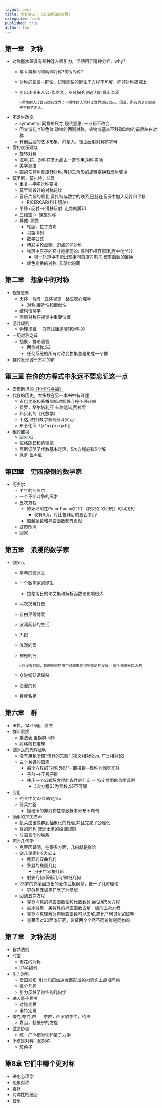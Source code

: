 ```yaml
---
layout: post
title: 读书笔记--《无法解出的方程》
categories: book
published: true
author: Tao
---
```



## 第一章　对称
- 对称墨水斑具有某种迷人吸引力，早期用于精神分析，why?
  - 与人类相同的两侧对称?何为对称?
  - 对称的语言--群论，却戏剧性的诞生于方程不可解，而非对称研究上
  - 引出本书主人公-伽罗瓦，以及探究创造力的真正本质

        >理性的人让自己适应世界；不理性的人坚持让世界适应自己。因此，所有的进步取决于不理性的人。
      
- 不发生改变
  - symmetry: 同样的尺寸,现代意思: 一点都不改变
  - 回文诗句,Y染色体,动物的两侧对称，植物或基本不移动动物的前后左右对称
  - 有前后脸的艺术形象，外星人，镜面反射对称的字母
- 雪的欢乐建筑
  - 旋转对称
  - 海星,花，对称在艺术品占一定作用,对称实验
  - 美学测度
  - 圆的任意角度旋转对称,等边三角形的旋转变换和反射变换
- 莫里斯，莫扎特，公司
  - 重复--平移对称变换
  - 莫里斯设计的对称花纹
  - 音乐片段的重复,莫扎特与数字的联系,巴赫在音乐中加入反射和平移
    - RICERCAR(利卡切尔) 
  - 平移+反射-->滑移反射: 走路的脚印
  - 三维空间: 螺旋对称
  - 其他: 置换
    - 轮胎，拉丁方块
    - 书架排列
    - 数学公式
    - 博彩中轮盘赌，21点的非对称
    - 物理中原子的尺寸是相同的: 保利不相容原理,高中化学??
      - 同一轨道中不能出现相同自旋的电子,概率函数的置换
    - 颜色变换的对称: 艾瑟尔的画

## 第二章　想象中的对称
- 视觉感知
  - 天体--背景--立体视觉--格式塔心理学
    - 对称,接近性和相似性
  - 结构信息学
  - 两侧对称在视觉中重要位置
- 游戏规则
  - 物理规律:　自然规律是旋转对称的
- 一切对称之母
  - 抽象，群论语言
    - 两侧对称,S3
    - 任何系统的所有对称变换集总是形成一个群
- 群的发现源于方程的解

## 第三章 在你的方程式中永远不要忘记这一点
- 爱因斯坦的[《科学与幸福》](https://freewechat.com/a/MzI2NDE0NTg4Nw==/2650472446/1/)
- 代数的历史，大多数在另一本书中有详述
  - 古巴比伦和丢番图都对线性方程不感兴趣
  - 费罗，塔尔塔利亚,卡尔达诺,费拉里
  - 邦贝利的《代数学》
  - 韦达,欧拉(数学家的熨斗笑话)
  - 布令化简: \\(x^5+px+q=0\\)
- 根的置换
  - ![x1x2]({{site.baseurl}}/img/x1x2.png)
  - 拉格朗日和范德蒙
  - 高斯证明了代数基本定理，5次方程必有5个解
  - 保罗·鲁非尼

## 第四章　穷困潦倒的数学家
- 阿贝尔
  - 早年的阿贝尔
  - 一个不断斗争的天才
  - 五次方程
    - 原始证明在Peter Pesic的书中《阿贝尔的证明》可以找到
      - 仅有6页，对比鲁非尼的五百多页!
    - 超越函数和椭圆函数都有贡献
  - 游历欧洲
  - 回家

## 第五章　浪漫的数学家
- 伽罗瓦
  - 早年的伽罗瓦
  - 一个数学家的诞生
    - 拉格朗日的论文集和解析函数论影响很大
  - 两次灾难打击
  - 自由平等博爱
  - 波澜起伏的生活
  - 入狱
  - 浪漫的爱
  - 神秘的死

        >我没有时间，我的思想在那个领域未能得到充足的发展--那个领域是巨大的

  - 众说纷纭话谋杀
  - 浪漫的死
  - 身死名扬

## 第六章　群
- 置换，14-15迷，魔方
- 群和置换
  - 乘法表,置换群同构
  - 拉格朗日定理
- 伽罗瓦的光辉证明
  - 没有用到所谓"流行的东西" (狭义相对论vs. 广义相对论)
  - 三个关键的因素
    - 每个方程的"对称外形"--置换群--现称为伽罗瓦群
    - 子群-->正规子群
    - 使用一个公式解方程的条件是什么 -- 特定类型的伽罗瓦群
      - 3次方程S3为素数,S5不可解
- 应用
  - 约会中的37%原则,1/e
  - 征兵抽签
    - 抛硬币的非对称性导致概率分布不均匀
- 抽象的顶尖艺术
  - 凯莱由置换群到抽象化的处理,并且完成了公理化
  - 群的同构,澳洲土著的婚姻规则
  - 与语言学的联系
- 何为几何学
  - 克莱因证明，在很多方面，几何就是群论
  - 欧几里得的5大公设
    - 鲍耶的双曲几何
    - 黎曼的椭圆几何
      - 用于广义相对论
    - 射影几何/保形几何/微分几何
  - 23岁的克莱因提出的爱尔兰根纲领，统一了几何理论
    - 李群和庞加来扩展了此思想
  - 回到五次方程
    - 克罗内克的椭圆函数论和代数数论,尝试解5次方程
    - 赫米特用一类特殊的椭圆函数去解一般的五次方程
    - 克罗内克理解为何椭圆函数可以去解,简化了阿贝尔的证明
    - 克莱因对20面体研究，论证两个全然不同的群是同构的

## 第７章　对称法则
- 自然法则
- 时空
  - 雪花的对称
  - DNA编码
- 引力对称
  - 爱因斯坦: 引力和因加速度而形成的力事实上是相同的
  - 微分几何
  - 引力反映了时空的几何学
- 进入量子世界
  - 对称变换
  - 诺特定理
- 夸克,夸克,群
  -　李群，西罗的学生，约当
  - 嘉当，杨振宁的方程
- 弦之协调
  - 统一广义相对论和量子力学
- 不仅是对称--超对称
  - 玻色子

## 第8章 它们中哪个更对称
- 进化心理学
- 恐惧对称
- 喜好
- 对称性的统治
- 音乐
